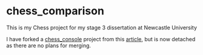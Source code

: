 # chess_comparison

This is my Chess project for my stage 3 dissertation at Newcastle University

I have forked a [chess_console](https://github.com/jeromevonk/chess_console) project from this [article](https://www.codeproject.com/Articles/1214018/Chess-console-game-in-Cplusplus), but is now detached as there are no plans for merging.
